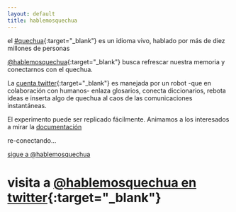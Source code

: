 ```yaml
---
layout: default
title: hablemosquechua
---
```


el [#quechua](http://es.wikipedia.org/wiki/Quechua){:target="_blank"} 
es un idioma vivo, hablado por más de diez millones de personas

[@hablemosquechua](https://twitter.com/hablemosquechua){:target="_blank"} busca refrescar nuestra memoria y conectarnos con el quechua. 

La [cuenta twitter](https://twitter.com/hablemosquechua){:target="_blank"} es manejada por un robot
-que en colaboración con humanos- enlaza glosarios, conecta diccionarios, rebota ideas e inserta
algo de quechua al caos de las comunicaciones instantáneas.

El experimento puede ser replicado fácilmente. Animamos a los interesados a mirar la [documentación](http://hablemosquechua.org/ejemplos.html)

re-conectando...

<div>
<a href="https://twitter.com/hablemosquechua" class="twitter-follow-button" data-dnt="true">sigue a @hablemosquechua</a>
<script>!function(d,s,id){var js,fjs=d.getElementsByTagName(s)[0];if(!d.getElementById(id)){js=d.createElement(s);js.id=id;js.src="//platform.twitter.com/widgets.js";fjs.parentNode.insertBefore(js,fjs);}}(document,"script","twitter-wjs");</script>
</div>

<div>
<div id="fb-root"></div>
<script>(function(d, s, id) {
  var js, fjs = d.getElementsByTagName(s)[0];
  if (d.getElementById(id)) return;
  js = d.createElement(s); js.id = id;
  js.src = "//connect.facebook.net/es_LA/all.js#xfbml=1&appId=18731360684";
  fjs.parentNode.insertBefore(js, fjs);
}(document, 'script', 'facebook-jssdk'));</script>
</div>

<div class="fb-share-button" data-href="https://www.facebook.com/pages/Hablemos-Quechua/115844255170141?fref=ts" data-type="button_count"></div>


# visita a [@hablemosquechua en twitter](http://twitter.com/hablemosquechua){:target="_blank"}
